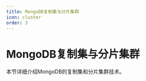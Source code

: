 ```yaml
---
title: MongoDB复制集与分片集群
icon: cluster
order: 3
---
```


# MongoDB复制集与分片集群

本节详细介绍MongoDB的复制集和分片集群技术。

